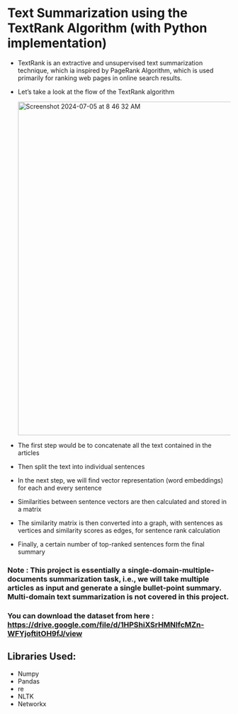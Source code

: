 # Text Summarization using the TextRank Algorithm (with Python implementation)

- TextRank is an extractive and unsupervised text summarization technique, which ia inspired by PageRank Algorithm,
  which is used primarily for ranking web pages in online search results.
- Let’s take a look at the flow of the TextRank algorithm

  <img width="752" alt="Screenshot 2024-07-05 at 8 46 32 AM" src="https://github.com/nishtha2405/Text_Summarization/assets/76462489/e8fa6e58-8e7c-4af0-9918-60d7a7d084c3">
- The first step would be to concatenate all the text contained in the articles
- Then split the text into individual sentences
- In the next step, we will find vector representation (word embeddings) for each and every sentence
- Similarities between sentence vectors are then calculated and stored in a matrix
- The similarity matrix is then converted into a graph, with sentences as vertices and similarity scores as edges, for sentence rank calculation
- Finally, a certain number of top-ranked sentences form the final summary

### Note : This project is essentially a single-domain-multiple-documents summarization task, i.e., we will take multiple articles as input and generate a single bullet-point summary. Multi-domain text summarization is not covered in this project.

### You can download the dataset from here : https://drive.google.com/file/d/1HPShiXSrHMNlfcMZn-WFYjoftitOH9fJ/view

## Libraries Used:
- Numpy
- Pandas
- re
- NLTK
- Networkx

